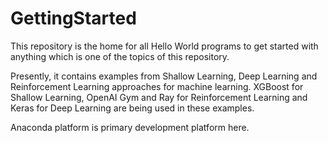 # GettingStarted
This repository is the home for all Hello World programs to get started with anything which is one of the topics of this repository.

Presently, it contains examples from Shallow Learning, Deep Learning and Reinforcement Learning approaches for machine learning. XGBoost for Shallow Learning, OpenAI Gym and Ray for Reinforcement Learning and Keras for Deep Learning are being used in these examples.

Anaconda platform is primary development platform here.
